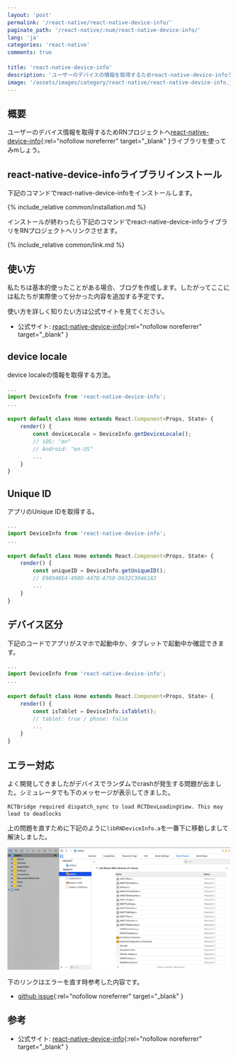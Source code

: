 ```yaml
---
layout: 'post'
permalink: '/react-native/react-native-device-info/'
paginate_path: '/react-native/:num/react-native-device-info/'
lang: 'ja'
categories: 'react-native'
comments: true

title: 'react-native-device-info'
description: 'ユーザーのデバイスの情報を取得するためreact-native-device-infoライブラリを使って見ましょう。'
image: '/assets/images/category/react-native/react-native-device-info.jpg'
---
```



## 概要
ユーザーのデバイス情報を取得するためRNプロジェクトへ[react-native-device-info](https://github.com/rebeccahughes/react-native-device-info){:rel="nofollow noreferrer" target="_blank" }ライブラリを使ってみmしょう。

## react-native-device-infoライブラリインストール
下記のコマンドでreact-native-device-infoをインストールします。

{% include_relative common/installation.md %}

インストールが終わったら下記のコマンドでreact-native-device-infoライブラリをRNプロジェクトへリンクさせます。

{% include_relative common/link.md %}

## 使い方
私たちは基本的使ったことがある場合、ブログを作成します。したがってここには私たちが実際使って分かった内容を追加する予定です。

使い方を詳しく知りたい方は公式サイトを見てください。
- 公式サイト: [react-native-device-info](https://github.com/rebeccahughes/react-native-device-info){:rel="nofollow noreferrer" target="_blank" }

## device locale
device localeの情報を取得する方法。

```js
...
import DeviceInfo from 'react-native-device-info';
...

export default class Home extends React.Component<Props, State> {
    render() {
        const deviceLocale = DeviceInfo.getDeviceLocale();
        // iOS: "en"
        // Android: "en-US"
        ...
    }
}
```

## Unique ID
アプリのUnique IDを取得する。

```js
...
import DeviceInfo from 'react-native-device-info';
...

export default class Home extends React.Component<Props, State> {
    render() {
        const uniqueID = DeviceInfo.getUniqueID();
        // E98948E4-498D-447B-A750-D632C30461A3
        ...
    }
}
```

## デバイス区分
下記のコードでアプリがスマホで起動中か、タブレットで起動中か確認できます。

```js
...
import DeviceInfo from 'react-native-device-info';
...

export default class Home extends React.Component<Props, State> {
    render() {
        const isTablet = DeviceInfo.isTablet();
        // tablet: true / phone: false
        ...
    }
}
```


## エラー対応
よく開発してきましたがデバイスでランダムでcrashが発生する問題が出ました。シミュレータでも下のメッセージが表示してきました。

```
RCTBridge required dispatch_sync to load RCTDevLoadingView. This may lead to deadlocks
```

上の問題を直すために下記のように```libRNDeviceInfo.a```を一番下に移動しまして解決しました。

![RCTBridge required dispatch_sync to load RCTDevLoadingView. error](/assets/images/category/react-native/react-native-device-info/error.png)

下のリンクはエラーを直す時参考した内容です。

- [github issue](https://github.com/rebeccahughes/react-native-device-info/issues/260#issuecomment-366835600){:rel="nofollow noreferrer" target="_blank" }

## 参考
- 公式サイト: [react-native-device-info](https://github.com/rebeccahughes/react-native-device-info){:rel="nofollow noreferrer" target="_blank" }